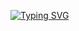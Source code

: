 [![Typing SVG](https://readme-typing-svg.herokuapp.com/?color=00bfbf&size=35&center=true&vCenter=true&width=1000&lines=OLÁ,+MEU+NOME+é+Hiago+Martins;Tenho+19+anos+de+idade;Sou+natural+de+Belo+Horizonte,+MG,+Brasil;Seja+Bem+Vindo!+:%29)](https://git.io/typing-svg)
